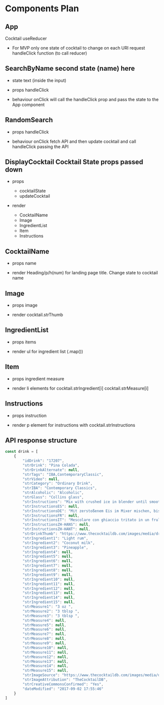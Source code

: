 # Components Plan

## App

Cocktail useReducer

- For MVP only one state of cocktail to change on each URI request
  handleClick function (to call reducer)

## SearchByName second state (name) here

- state
  text (inside the input)

- props
  handleClick

- behaviour
  onClick will call the handleClick prop and pass the state to the App component

## RandomSearch

- props
  handleClick

- behaviour
  onClick fetch API and then update cocktail and call handleClick passing the API

## DisplayCocktail Cocktail State props passed down

- props

  - cocktailState
  - updateCocktail

- render

  - CocktailName
  - Image
  - IngredientList
  - Item
  - Instructions

## CocktailName

- props
  name

- render
  Heading/p/h(num) for landing page title. Change state to cocktail name

## Image

- props
  image

- render
  cocktail.strThumb

## IngredientList

- props
  items

- render
  ul for ingredient list (.map())

## Item

- props
  ingredient
  measure

- render
  li elements for cocktail.strIngredient[i] cocktail.strMeasure[i]

## Instructions

- props
  instruction

- render
  p element for instructions with cocktail.strInstructions


## API response structure

```js
const drink = [
    {
        "idDrink": "17207",
        "strDrink": "Pina Colada",
        "strDrinkAlternate": null,
        "strTags": "IBA,ContemporaryClassic",
        "strVideo": null,
        "strCategory": "Ordinary Drink",
        "strIBA": "Contemporary Classics",
        "strAlcoholic": "Alcoholic",
        "strGlass": "Collins glass",
        "strInstructions": "Mix with crushed ice in blender until smooth. Pour into chilled glass, garnish and serve.",
        "strInstructionsES": null,
        "strInstructionsDE": "Mit zerstoßenem Eis im Mixer mischen, bis es glatt ist. In ein gekühltes Glas geben, garnieren und servieren.",
        "strInstructionsFR": null,
        "strInstructionsIT": "Mescolare con ghiaccio tritato in un frullatore fino a che liscio.\r\nVersare in un bicchiere freddo, guarnire e servire.",
        "strInstructionsZH-HANS": null,
        "strInstructionsZH-HANT": null,
        "strDrinkThumb": "https://www.thecocktaildb.com/images/media/drink/upgsue1668419912.jpg",
        "strIngredient1": "Light rum",
        "strIngredient2": "Coconut milk",
        "strIngredient3": "Pineapple",
        "strIngredient4": null,
        "strIngredient5": null,
        "strIngredient6": null,
        "strIngredient7": null,
        "strIngredient8": null,
        "strIngredient9": null,
        "strIngredient10": null,
        "strIngredient11": null,
        "strIngredient12": null,
        "strIngredient13": null,
        "strIngredient14": null,
        "strIngredient15": null,
        "strMeasure1": "3 oz ",
        "strMeasure2": "3 tblsp ",
        "strMeasure3": "3 tblsp ",
        "strMeasure4": null,
        "strMeasure5": null,
        "strMeasure6": null,
        "strMeasure7": null,
        "strMeasure8": null,
        "strMeasure9": null,
        "strMeasure10": null,
        "strMeasure11": null,
        "strMeasure12": null,
        "strMeasure13": null,
        "strMeasure14": null,
        "strMeasure15": null,
        "strImageSource": "https://www.thecocktaildb.com/images/media/drink/upgsue1668419912.jpg",
        "strImageAttribution": "TheCocktailDB",
        "strCreativeCommonsConfirmed": "Yes",
        "dateModified": "2017-09-02 17:55:46"
    }
]
```
